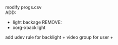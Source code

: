 modify progs.csv  
ADD:  
- light backage 
REMOVE:  
- xorg-xbacklight

add udev rule for backlight + video group for user + 
